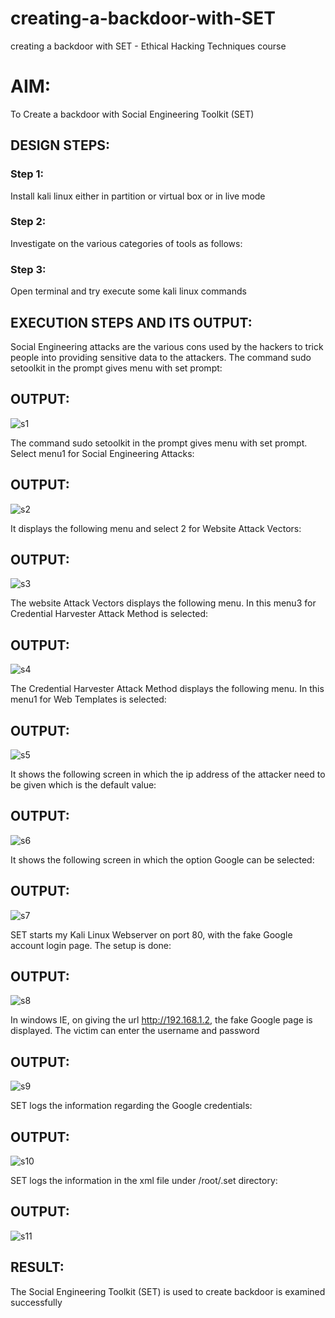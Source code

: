 # creating-a-backdoor-with-SET
creating a backdoor with SET - Ethical Hacking Techniques course

# AIM:
To Create a backdoor with Social Engineering Toolkit (SET)

## DESIGN STEPS:

### Step 1:

Install kali linux either in partition or virtual box or in live mode


### Step 2:

Investigate on the various categories of tools as follows:

### Step 3:

Open terminal and try execute some kali linux commands

## EXECUTION STEPS AND ITS OUTPUT:
Social Engineering attacks are the various cons used by the hackers to trick people into providing sensitive data to the attackers. 
The command sudo setoolkit in the prompt gives menu with set prompt:

## OUTPUT:
![s1](https://github.com/anto-richard/creating-a-backdoor-with-SET/assets/93427534/60e77f28-4de0-4e5a-ab43-a03e5d7dd71f)


The command sudo setoolkit in the prompt gives menu with set prompt. Select menu1 for Social Engineering Attacks:

## OUTPUT:
![s2](https://github.com/anto-richard/creating-a-backdoor-with-SET/assets/93427534/e4d35622-278e-4ac8-8090-a4aed98d7eef)


It displays the following menu and select 2 for Website Attack Vectors:

## OUTPUT:
![s3](https://github.com/anto-richard/creating-a-backdoor-with-SET/assets/93427534/38a30297-260d-44c9-b9ae-ebfa80a36101)



The website Attack Vectors displays the following menu. In this menu3 for Credential Harvester Attack Method is selected:

## OUTPUT:
![s4](https://github.com/anto-richard/creating-a-backdoor-with-SET/assets/93427534/4bdce41e-56f9-4ea8-8235-ed4c6b4da063)


The Credential Harvester Attack Method displays the following menu. In this menu1 for Web Templates is selected:

## OUTPUT:
![s5](https://github.com/anto-richard/creating-a-backdoor-with-SET/assets/93427534/7bf52775-d111-46c9-8d4d-c957b6e1f3d2)


It shows the following screen in which the ip address of the attacker need to be given which is the default value:

## OUTPUT:
![s6](https://github.com/anto-richard/creating-a-backdoor-with-SET/assets/93427534/1cc6b86f-3818-48ae-83bb-afa7bd6d6d5b)


It shows the following screen in which the option Google can be selected:

## OUTPUT:
![s7](https://github.com/anto-richard/creating-a-backdoor-with-SET/assets/93427534/016707d3-2ff6-4491-b55a-ddf7fba68457)


SET starts my Kali Linux Webserver on port 80, with the fake Google account login page. The setup is done:

## OUTPUT:
![s8](https://github.com/anto-richard/creating-a-backdoor-with-SET/assets/93427534/59f55872-9814-435e-97ee-b5259ebeb2b2)


In windows IE, on giving the url http://192.168.1.2, the fake Google page is displayed. The victim can enter the username and password

## OUTPUT:
![s9](https://github.com/anto-richard/creating-a-backdoor-with-SET/assets/93427534/5998d4b3-ebf1-4b28-b453-4f5eb4def334)


SET logs the information regarding the Google credentials:

## OUTPUT:
![s10](https://github.com/anto-richard/creating-a-backdoor-with-SET/assets/93427534/d8bb3bb6-5b3c-481c-9e2e-0cbcdebe6a4a)


SET logs the information in the xml file under /root/.set directory:

## OUTPUT:
![s11](https://github.com/anto-richard/creating-a-backdoor-with-SET/assets/93427534/ba312522-db72-4745-b658-7b687c14fcbd)

## RESULT:
The Social Engineering Toolkit (SET) is used to create backdoor is  examined successfully
